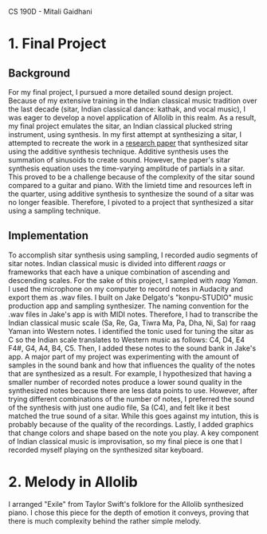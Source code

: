 CS 190D - Mitali Gaidhani
# 1. Final Project #

## Background ##
For my final project, I pursued a more detailed sound design project. Because of my extensive training in the Indian classical music tradition over the last decade (sitar, Indian classical dance: kathak, and vocal music), I was eager to develop a novel application of Allolib in this realm. As a result, my final project emulates the sitar, an Indian classical plucked string instrument, using synthesis. In my first attempt at synthesizing a sitar, I attempted to recreate the work in a [research paper](https://ieeexplore.ieee.org/document/9033925/figures#figures) that synthesized sitar using the additive synthesis technique. Additive synthesis uses the summation of sinusoids to create sound. However, the paper's sitar synthesis equation uses the time-varying amplitude of partials in a sitar. This proved to be a challenge because of the complexity of the sitar sound compared to a guitar and piano. With the limietd time and resources left in the quarter, using additive synthesis to synthesize the sound of a sitar was no longer feasible. Therefore, I pivoted to a project that synthesized a sitar using a sampling technique.

## Implementation ##
To accomplish sitar synthesis using sampling, I recorded audio segments of sitar notes. Indian classical music is divided into different *raags* or frameworks that each have a unique combination of ascending and descending scales. For the sake of this project, I sampled with *raag Yaman*. I used the microphone on my computer to record notes in Audacity and export them as .wav files. I built on Jake Delgato's "konpu-STUDIO" music production app and sampling synthesizer. The naming convention for the .wav files in Jake's app is with MIDI notes. Therefore, I had to transcribe the Indian classical music scale (Sa, Re, Ga, Tiwra Ma, Pa, Dha, Ni, Sa) for raag Yaman into Western notes. I identified the tonic used for tuning the sitar as C so the Indian scale translates to Western music as follows: C4, D4, E4 F4#, G4, A4, B4, C5. Then, I added these notes to the sound bank in Jake's app. A major part of my project was experimenting with the amount of samples in the sound bank and how that influences the quality of the notes that are synthesized as a result. For example, I hypothesized that having a smaller number of recorded notes produce a lower sound quality in the synthesized notes because there are less data points to use. However, after trying different combinations of the number of notes, I preferred the sound of the synthesis with just one audio file, Sa (C4), and felt like it best matched the true sound of a sitar. While this goes against my intution, this is probably because of the quality of the recordings. Lastly, I added graphics that change colors and shape based on the note you play. A key component of Indian classical music is improvisation, so my final piece is one that I recorded myself playing on the synthesized sitar keyboard.

# 2. Melody in Allolib #
I arranged "Exile" from Taylor Swift's folklore for the Allolib synthesized piano. I chose this piece for the depth of emotion it conveys, proving that there is much complexity behind the rather simple melody. 

